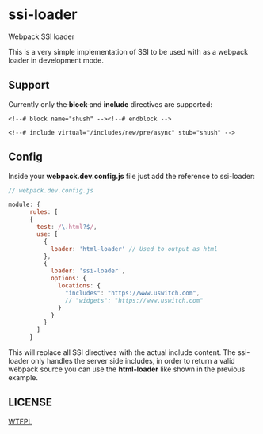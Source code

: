 # ssi-loader

Webpack SSI loader

This is a very simple implementation of SSI to be used with as a webpack loader
in development mode.

## Support

Currently only ~~the **block** and~~ **include** directives are supported:

```
<!--# block name="shush" --><!--# endblock -->
```

```
<!--# include virtual="/includes/new/pre/async" stub="shush" -->
```

## Config

Inside your **webpack.dev.config.js** file just add the reference to ssi-loader:

```js
// webpack.dev.config.js

module: {
      rules: [
      {
        test: /\.html?$/,
        use: [
          {
            loader: 'html-loader' // Used to output as html
          },
          {
            loader: 'ssi-loader',
            options: {
              locations: {
                "includes": "https://www.uswitch.com",
                // "widgets": "https://www.uswitch.com"
              }
            }
          }
        ]
      }
```

This will replace all SSI directives with the actual include content.
The ssi-loader only handles the server side includes, in order to return
a valid webpack source you can use the **html-loader** like shown in the
previous example.

## LICENSE

[WTFPL](http://www.wtfpl.net/)
